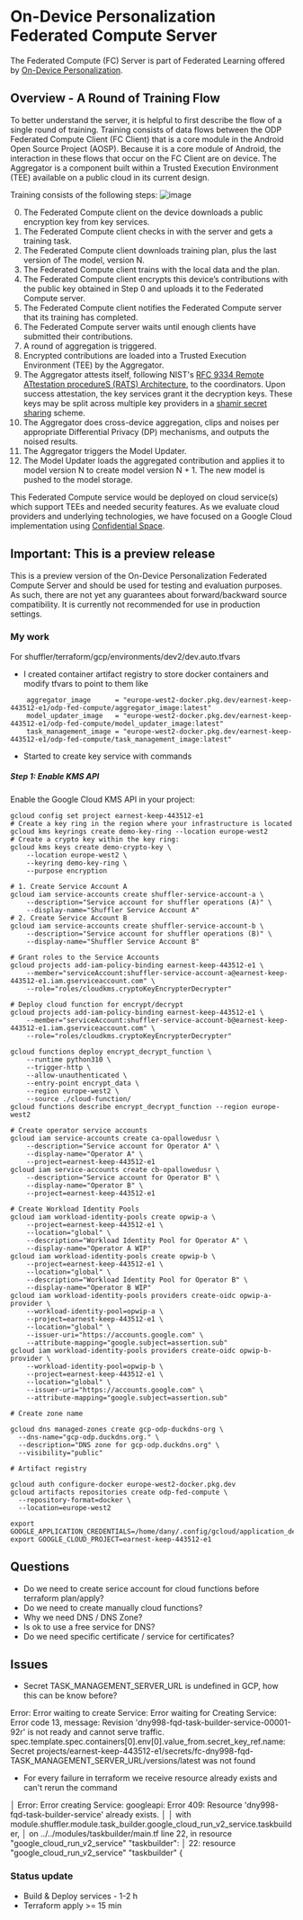 # On-Device Personalization Federated Compute Server

The Federated Compute (FC) Server is part of Federated Learning offered by [On-Device Personalization](https://developers.google.com/privacy-sandbox/protections/on-device-personalization).

## Overview - A Round of Training Flow
To better understand the server, it is helpful to first describe the flow of a single round of training. Training consists of data flows between the ODP Federated Compute Client (FC Client) that is a core module in the Android Open Source Project (AOSP).  Because it is a core module of Android, the interaction in these flows that occur on the FC Client are on device.  The Aggregator is a component built within a Trusted Execution Environment (TEE) available on a public cloud in its current design.

Training consists of the following steps:
![image](docs/high-level-overview.png)

0. The Federated Compute client on the device downloads a public encryption key from key services.
1. The Federated Compute client checks in with the server and gets a training task.
2. The Federated Compute client downloads training plan, plus the last version of The model, version N.
3. The Federated Compute client trains with the local data and the plan.
4. The Federated Compute client encrypts this device’s contributions with the public key obtained in Step 0 and uploads it to the Federated Compute server.
5. The Federated Compute client notifies the Federated Compute server that its training has completed.
6. The Federated Compute server waits until enough clients have submitted their contributions.
7. A round of aggregation is triggered.
8. Encrypted contributions are loaded into a Trusted Execution Environment (TEE) by the Aggregator. 
9. The Aggregator attests itself, following NIST's [RFC 9334 Remote ATtestation procedureS (RATS) Architecture](https://www.rfc-editor.org/rfc/rfc9334), to the coordinators. Upon success attestation, the key services grant it the decryption keys. These keys may be split across multiple key providers in a [shamir secret sharing](https://en.wikipedia.org/wiki/Shamir%27s_secret_sharing) scheme.
10. The Aggregator does cross-device aggregation, clips and noises per appropriate Differential Privacy (DP) mechanisms, and outputs the noised results.
11. The Aggregator triggers the Model Updater.
12. The Model Updater loads the aggregated contribution and applies it to model version N to create model version N + 1. The new model is pushed to the model storage.


This Federated Compute service would be deployed on cloud service(s) which support TEEs and needed security features. As we evaluate cloud providers and underlying technologies, we have focused on a Google Cloud implementation using [Confidential Space](https://cloud.google.com/docs/security/confidential-space).

## Important: This is a preview release
This is a preview version of the On-Device Personalization Federated Compute Server and should be used for testing and evaluation purposes. As such, there are not yet any guarantees about forward/backward source compatibility. It is currently not recommended for use in production settings.



### My work


For shuffler/terraform/gcp/environments/dev2/dev.auto.tfvars
- I created container artifact registry to store docker containers and modify tfvars to point to them like
```shell
    aggregator_image      = "europe-west2-docker.pkg.dev/earnest-keep-443512-e1/odp-fed-compute/aggregator_image:latest"
    model_updater_image   = "europe-west2-docker.pkg.dev/earnest-keep-443512-e1/odp-fed-compute/model_updater_image:latest"
    task_management_image = "europe-west2-docker.pkg.dev/earnest-keep-443512-e1/odp-fed-compute/task_management_image:latest"
```

- Started to create key service with commands

##### Step 1: Enable KMS API
Enable the Google Cloud KMS API in your project:

```shell
gcloud config set project earnest-keep-443512-e1
# Create a key ring in the region where your infrastructure is located
gcloud kms keyrings create demo-key-ring --location europe-west2
# Create a crypto key within the key ring:
gcloud kms keys create demo-crypto-key \
    --location europe-west2 \
    --keyring demo-key-ring \
    --purpose encryption

# 1. Create Service Account A
gcloud iam service-accounts create shuffler-service-account-a \
    --description="Service account for shuffler operations (A)" \
    --display-name="Shuffler Service Account A"
# 2. Create Service Account B
gcloud iam service-accounts create shuffler-service-account-b \
    --description="Service account for shuffler operations (B)" \
    --display-name="Shuffler Service Account B"

# Grant roles to the Service Accounts
gcloud projects add-iam-policy-binding earnest-keep-443512-e1 \
    --member="serviceAccount:shuffler-service-account-a@earnest-keep-443512-e1.iam.gserviceaccount.com" \
    --role="roles/cloudkms.cryptoKeyEncrypterDecrypter"

# Deploy cloud function for encrypt/decrypt
gcloud projects add-iam-policy-binding earnest-keep-443512-e1 \
    --member="serviceAccount:shuffler-service-account-b@earnest-keep-443512-e1.iam.gserviceaccount.com" \
    --role="roles/cloudkms.cryptoKeyEncrypterDecrypter"

gcloud functions deploy encrypt_decrypt_function \
    --runtime python310 \
    --trigger-http \
    --allow-unauthenticated \
    --entry-point encrypt_data \
    --region europe-west2 \
    --source ./cloud-function/
gcloud functions describe encrypt_decrypt_function --region europe-west2

# Create operator service accounts
gcloud iam service-accounts create ca-opallowedusr \
    --description="Service account for Operator A" \
    --display-name="Operator A" \
    --project=earnest-keep-443512-e1
gcloud iam service-accounts create cb-opallowedusr \
    --description="Service account for Operator B" \
    --display-name="Operator B" \
    --project=earnest-keep-443512-e1

# Create Workload Identity Pools
gcloud iam workload-identity-pools create opwip-a \
    --project=earnest-keep-443512-e1 \
    --location="global" \
    --description="Workload Identity Pool for Operator A" \
    --display-name="Operator A WIP"
gcloud iam workload-identity-pools create opwip-b \
    --project=earnest-keep-443512-e1 \
    --location="global" \
    --description="Workload Identity Pool for Operator B" \
    --display-name="Operator B WIP"
gcloud iam workload-identity-pools providers create-oidc opwip-a-provider \
    --workload-identity-pool=opwip-a \
    --project=earnest-keep-443512-e1 \
    --location="global" \
    --issuer-uri="https://accounts.google.com" \
    --attribute-mapping="google.subject=assertion.sub"
gcloud iam workload-identity-pools providers create-oidc opwip-b-provider \
    --workload-identity-pool=opwip-b \
    --project=earnest-keep-443512-e1 \
    --location="global" \
    --issuer-uri="https://accounts.google.com" \
    --attribute-mapping="google.subject=assertion.sub"

# Create zone name

gcloud dns managed-zones create gcp-odp-duckdns-org \
  --dns-name="gcp-odp.duckdns.org." \
  --description="DNS zone for gcp-odp.duckdns.org" \
  --visibility="public"

# Artifact registry

gcloud auth configure-docker europe-west2-docker.pkg.dev
gcloud artifacts repositories create odp-fed-compute \
  --repository-format=docker \
  --location=europe-west2

export GOOGLE_APPLICATION_CREDENTIALS=/home/dany/.config/gcloud/application_default_credentials.json
export GOOGLE_CLOUD_PROJECT=earnest-keep-443512-e1
```

## Questions
- Do we need to create serice account for cloud functions before terraform plan/apply?
- Do we need to create manually cloud functions?
- Why we need DNS / DNS Zone?
- Is ok to use a free service for DNS?
- Do we need specific certificate / service for certificates?


## Issues

 - Secret TASK_MANAGEMENT_SERVER_URL is undefined in GCP, how this can be know before?

 Error: Error waiting to create Service: Error waiting for Creating Service: Error code 13, message: Revision 'dny998-fqd-task-builder-service-00001-92r' is not ready and cannot serve traffic. spec.template.spec.containers[0].env[0].value_from.secret_key_ref.name: Secret projects/earnest-keep-443512-e1/secrets/fc-dny998-fqd-TASK_MANAGEMENT_SERVER_URL/versions/latest was not found



 - For every failure in terraform we receive resource already exists and can't rerun the command

 │ Error: Error creating Service: googleapi: Error 409: Resource 'dny998-fqd-task-builder-service' already exists.
│ 
│   with module.shuffler.module.task_builder.google_cloud_run_v2_service.taskbuilder,
│   on ../../modules/taskbuilder/main.tf line 22, in resource "google_cloud_run_v2_service" "taskbuilder":
│   22: resource "google_cloud_run_v2_service" "taskbuilder" {


 ### Status update
- Build & Deploy services - 1-2 h
- Terraform apply >= 15 min
